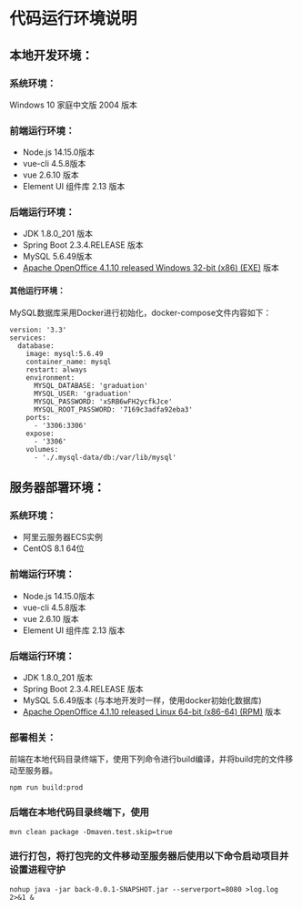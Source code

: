 # 代码运行环境说明

## 本地开发环境：

### 系统环境：

Windows 10 家庭中文版 2004 版本

### 前端运行环境：

- Node.js 14.15.0版本
- vue-cli 4.5.8版本
- vue 2.6.10 版本
- Element UI 组件库 2.13 版本

### 后端运行环境：

- JDK 1.8.0_201 版本
- Spring Boot 2.3.4.RELEASE 版本
- MySQL 5.6.49版本
- [Apache OpenOffice 4.1.10 released Windows 32-bit (x86) (EXE)](https://sourceforge.net/projects/openofficeorg.mirror/files/4.1.10/binaries/zh-CN/Apache_OpenOffice_4.1.10_Win_x86_install_zh-CN.exe/download) 版本

#### 其他运行环境：
MySQL数据库采用Docker进行初始化，docker-compose文件内容如下：
```
version: '3.3'
services:
  database:
    image: mysql:5.6.49
    container_name: mysql
    restart: always
    environment:
      MYSQL_DATABASE: 'graduation'   
      MYSQL_USER: 'graduation'
      MYSQL_PASSWORD: 'xSRB6wFH2ycfkJce'      
      MYSQL_ROOT_PASSWORD: '7169c3adfa92eba3'
    ports:
      - '3306:3306'
    expose:
      - '3306'
    volumes:
      - './.mysql-data/db:/var/lib/mysql'
```
## 服务器部署环境：

### 系统环境：

- 阿里云服务器ECS实例
- CentOS 8.1 64位

### 前端运行环境：
- Node.js 14.15.0版本
- vue-cli 4.5.8版本
- vue 2.6.10 版本
- Element UI 组件库 2.13 版本

### 后端运行环境：

- JDK 1.8.0_201 版本
- Spring Boot 2.3.4.RELEASE 版本
- MySQL 5.6.49版本 (与本地开发时一样，使用docker初始化数据库)
- [Apache OpenOffice 4.1.10 released Linux 64-bit (x86-64) (RPM)](https://sourceforge.net/projects/openofficeorg.mirror/files/4.1.10/binaries/zh-CN/Apache_OpenOffice_4.1.10_Linux_x86-64_install-rpm_zh-CN.tar.gz/download) 版本

### 部署相关：
前端在本地代码目录终端下，使用下列命令进行build编译，并将build完的文件移动至服务器。
```
npm run build:prod
```
### 后端在本地代码目录终端下，使用
```
mvn clean package -Dmaven.test.skip=true
```
### 进行打包，将打包完的文件移动至服务器后使用以下命令启动项目并设置进程守护
```
nohup java -jar back-0.0.1-SNAPSHOT.jar --serverport=8080 >log.log 2>&1 &
```

